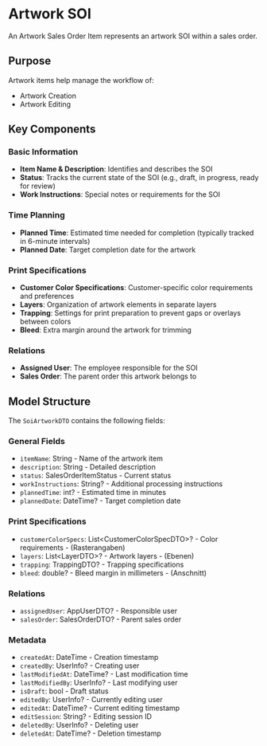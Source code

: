 # Artwork SOI

An Artwork Sales Order Item represents an artwork SOI within a sales order.

## Purpose

Artwork items help manage the workflow of:
- Artwork Creation
- Artwork Editing

## Key Components

### Basic Information
- **Item Name & Description**: Identifies and describes the SOI
- **Status**: Tracks the current state of the SOI (e.g., draft, in progress, ready for review)
- **Work Instructions**: Special notes or requirements for the SOI

### Time Planning
- **Planned Time**: Estimated time needed for completion (typically tracked in 6-minute intervals)
- **Planned Date**: Target completion date for the artwork

### Print Specifications
- **Customer Color Specifications**: Customer-specific color requirements and preferences
- **Layers**: Organization of artwork elements in separate layers
- **Trapping**: Settings for print preparation to prevent gaps or overlays between colors
- **Bleed**: Extra margin around the artwork for trimming

### Relations
- **Assigned User**: The employee responsible for the SOI
- **Sales Order**: The parent order this artwork belongs to


## Model Structure

The `SoiArtworkDTO` contains the following fields:

### General Fields
- `itemName`: String - Name of the artwork item
- `description`: String - Detailed description
- `status`: SalesOrderItemStatus - Current status
- `workInstructions`: String? - Additional processing instructions
- `plannedTime`: int? - Estimated time in minutes
- `plannedDate`: DateTime? - Target completion date

### Print Specifications
- `customerColorSpecs`: List\<CustomerColorSpecDTO\>? - Color requirements - (Rasterangaben)
- `layers`: List\<LayerDTO\>? - Artwork layers - (Ebenen)
- `trapping`: TrappingDTO? - Trapping specifications
- `bleed`: double? - Bleed margin in millimeters - (Anschnitt)

### Relations
- `assignedUser`: AppUserDTO? - Responsible user
- `salesOrder`: SalesOrderDTO? - Parent sales order

### Metadata
- `createdAt`: DateTime - Creation timestamp
- `createdBy`: UserInfo? - Creating user
- `lastModifiedAt`: DateTime? - Last modification time
- `lastModifiedBy`: UserInfo? - Last modifying user
- `isDraft`: bool - Draft status
- `editedBy`: UserInfo? - Currently editing user
- `editedAt`: DateTime? - Current editing timestamp
- `editSession`: String? - Editing session ID
- `deletedBy`: UserInfo? - Deleting user
- `deletedAt`: DateTime? - Deletion timestamp